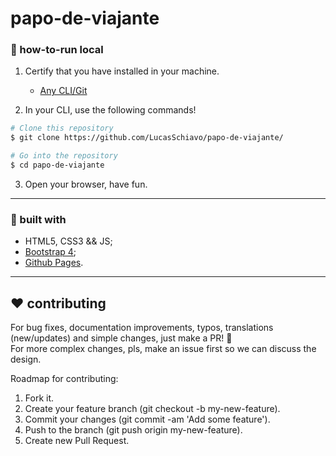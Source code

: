 # papo-de-viajante

### :running: how-to-run local

1. Certify that you have installed in your machine.
	- [Any CLI/Git](https://git-for-windows.github.io/)

2. In your CLI, use the following commands!

```bash
# Clone this repository
$ git clone https://github.com/LucasSchiavo/papo-de-viajante/

# Go into the repository
$ cd papo-de-viajante

```

3. Open your browser, have fun.

---

### :wrench: built with

- HTML5, CSS3 && JS;
- [Bootstrap 4](https://getbootstrap.com/);
- [Github Pages](https://pages.github.com/).

---

## :hearts: contributing

For bug fixes, documentation improvements, typos, translations (new/updates) and simple changes, just make a PR! :tada: <br/>
For more complex changes, pls, make an issue first so we can discuss the design. <br/>

Roadmap for contributing: <br/>

1. Fork it.
2. Create your feature branch (git checkout -b my-new-feature).
3. Commit your changes (git commit -am 'Add some feature').
4. Push to the branch (git push origin my-new-feature).
5. Create new Pull Request.
